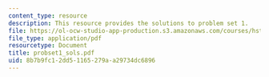 ```yaml
---
content_type: resource
description: This resource provides the solutions to problem set 1.
file: https://ol-ocw-studio-app-production.s3.amazonaws.com/courses/hst-176-cellular-and-molecular-immunology-fall-2005/8b7b9fc12dd51165279aa29734dc6896_probset1_sols.pdf
file_type: application/pdf
resourcetype: Document
title: probset1_sols.pdf
uid: 8b7b9fc1-2dd5-1165-279a-a29734dc6896
---
```

